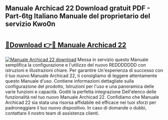 ## Manuale Archicad 22 Download gratuit PDF - Part-6tg Italiano Manuale del proprietario del servizio Kwo0n

# <h2><a href="http://dfa9qcb.blite.top/?on=Manuale+Archicad+22">🔗Download 👉🔴 Manuale Archicad 22</a></h2>

[![Manuale Archicad 22 download](https://i.imgur.com/lujVjoI.png)](http://dfa9qcb.blite.top/?on=Manuale+Archicad+22)
Messa in servizio questo Manuale semplifica la configurazione e l'utilizzo del nuovo REDDDDDDD con istruzioni e illustrazioni chiare. Per garantire Un'esperienza di successo con il tuo nuovo Manuale Archicad 22, ti consigliamo di leggere attentamente questo Manuale d'uso. Contiene informazioni dettagliate sulla configurazione del prodotto, Istruzioni per l'uso e una panoramica delle varie funzioni e capacità. Goditi la perfetta integrazione Dell'elenco delle funzionalità nel tuo nuovo Manuale Archicad 22. Confidiamo che Manuale Archicad 22 sia stata una risorsa affidabile ed efficace nei tuoi sforzi per padroneggiare il tuo nuovo dispositivo. In caso di domande o dubbi, contattare il nostro team di assistenza clienti.
